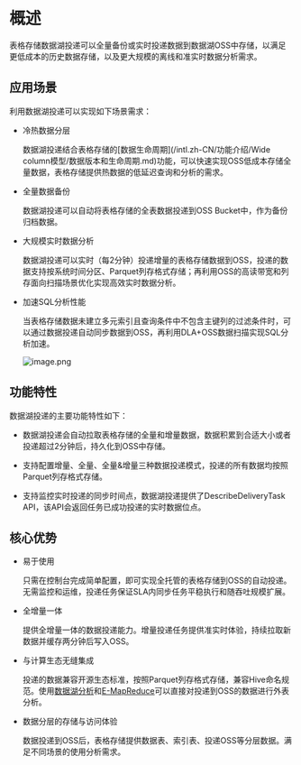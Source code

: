 概述 
=======================

表格存储数据湖投递可以全量备份或实时投递数据到数据湖OSS中存储，以满足更低成本的历史数据存储，以及更大规模的离线和准实时数据分析需求。

应用场景 
-------------------------

利用数据湖投递可以实现如下场景需求：

* 冷热数据分层

  数据湖投递结合表格存储的[数据生命周期](/intl.zh-CN/功能介绍/Wide column模型/数据版本和生命周期.md)功能，可以快速实现OSS低成本存储全量数据，表格存储提供热数据的低延迟查询和分析的需求。
  

* 全量数据备份

  数据湖投递可以自动将表格存储的全表数据投递到OSS Bucket中，作为备份归档数据。
  

* 大规模实时数据分析

  数据湖投递可以实时（每2分钟）投递增量的表格存储数据到OSS，投递的数据支持按系统时间分区、Parquet列存格式存储；再利用OSS的高读带宽和列存面向扫描场景优化实现高效实时数据分析。
  

* 加速SQL分析性能

  当表格存储数据未建立多元索引且查询条件中不包含主键列的过滤条件时，可以通过数据投递自动同步数据到OSS，再利用DLA+OSS数据扫描实现SQL分析加速。

  ![image.png](//static-aliyun-doc.oss-cn-hangzhou.aliyuncs.com/assets/img/zh-CN/8245860061/p168841.png "image.png")
  




功能特性 
-------------------------

数据湖投递的主要功能特性如下：

* 数据湖投递会自动拉取表格存储的全量和增量数据，数据积累到合适大小或者投递超过2分钟后，持久化到OSS中存储。

  

* 支持配置增量、全量、全量\&增量三种数据投递模式，投递的所有数据均按照Parquet列存格式存储。

  

* 支持监控实时投递的同步时间点，数据湖投递提供了DescribeDeliveryTask API，该API会返回任务已成功投递的实时数据位点。

  




核心优势 
-------------------------

* 易于使用

  只需在控制台完成简单配置，即可实现全托管的表格存储到OSS的自动投递。无需监控和运维，投递任务保证SLA内同步任务平稳执行和随吞吐规模扩展。
  

* 全增量一体

  提供全增量一体的数据投递能力。增量投递任务提供准实时体验，持续拉取新数据并缓存两分钟后写入OSS。
  

* 与计算生态无缝集成

  投递的数据兼容开源生态标准，按照Parquet列存格式存储，兼容Hive命名规范。使用[数据湖分析](https://help.aliyun.com/product/70174.html?spm=a2c4g.11186623.6.540.76b6cb90g68ZBa)和[E-MapReduce](https://help.aliyun.com/product/28066.html?spm=a2c4g.11186623.6.540.42976f25IA8HkS)可以直接对投递到OSS的数据进行外表分析。
  

* 数据分层的存储与访问体验

  数据投递到OSS后，表格存储提供数据表、索引表、投递OSS等分层数据。满足不同场景的使用分析需求。
  



